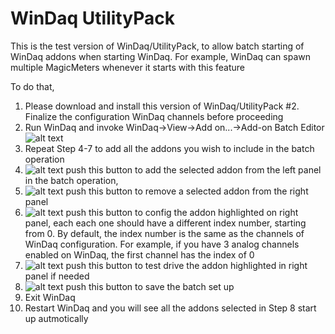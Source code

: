 # WinDaq UtilityPack

This is the test version of WinDaq/UtilityPack, to allow batch starting of WinDaq addons when starting WinDaq. For example, WinDaq can spawn multiple MagicMeters whenever it starts with this feature

To do that, 
1. Please download and install this version of WinDaq/UtilityPack
#2. Finalize the configuration WinDaq channels before proceeding
3. Run WinDaq and invoke WinDaq->View->Add on...->Add-on Batch Editor<br/> 
![alt text](https://www.dataq.com/resources/images/addonbatch.png)
4. Repeat Step 4-7 to add all the addons you wish to include in the batch operation
5. ![alt text](https://www.dataq.com/resources/images/add.BMP) push this button to add the selected addon from the left panel in the batch operation,
6. ![alt text](https://www.dataq.com/resources/images/minus.BMP) push this button to remove a selected addon from the right panel
7. ![alt text](https://www.dataq.com/resources/images/config.bmp) push this button to config the addon highlighted on right panel, each each one should have a different index number, starting from 0. By default, the index number is the same as the channels of WinDaq configuration. For example, if you have 3 analog channels enabled on WinDaq, the first channel has the index of 0
8. ![alt text](https://www.dataq.com/resources/images/testdrive.bmp) push this button to test drive the addon highlighted in right panel if needed
9. ![alt text](https://www.dataq.com/resources/images/accept.bmp) push this button to save the batch set up
10. Exit WinDaq
11. Restart WinDaq and you will see all the addons selected in Step 8 start up autmotically

